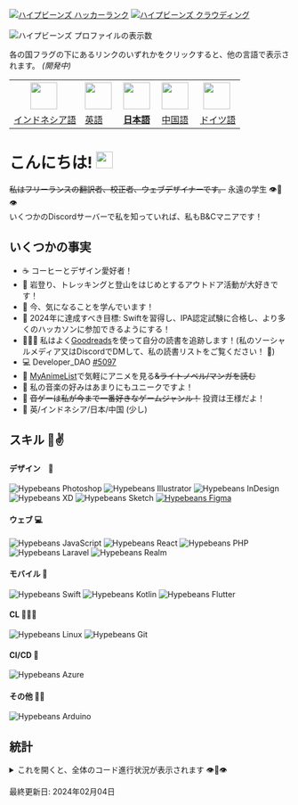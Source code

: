 [![ハイプビーンズ ハッカーランク](https://img.shields.io/badge/HackerRank-00EA64?style=for-the-badge&logo=hackerrank&logoColor=white)](https://hackerrank.com/profile/hypebeans)
[![ハイプビーンズ クラウディング](https://img.shields.io/badge/Crowdin-2E3340?style=for-the-badge&logo=crowdin&logoColor=white)](https://crowdin.com/profile/hypebeans)
<br><br>
![ハイプビーンズ プロファイルの表示数](https://komarev.com/ghpvc/?username=hypebeans&style=flat-square&color=lightgrey)

各の国フラグの下にあるリンクのいずれかをクリックすると、他の言語で表示されます。 *(開発中)* <br>
<table>
<tr>
  <th>
    <img style="margin-right: 5px;" src="https://github.com/hypebeans/hypebeans/assets/24372255/c019f3bf-1a8a-47c8-be6e-40eaed34408f" height="48" />
  </th>
  <th>
    <img style="margin-right: 5px;" src="https://github.com/hypebeans/hypebeans/assets/24372255/047289ef-c856-4c41-9a0e-223e1988b4a8" height="48" />
  </th>
  <th>
    <img style="margin-right: 5px;" src="https://github.com/hypebeans/hypebeans/assets/24372255/29aa007b-e0eb-4c26-99af-26276665856c" height="48" />
  </th>
  <th>
    <img style="margin-right: 5px;" src="https://github.com/hypebeans/hypebeans/assets/24372255/677ffca1-4350-4e51-8465-f39a79127f8c" height="48" />
  </th>
  <th>
    <img style="margin-right: 5px;" src="https://github.com/hypebeans/hypebeans/assets/24372255/64477e36-fafd-4163-a1c8-620988b4bcf4" height="48" />
  </th>
</tr>
<tr>
  <td>
    <a href="https://github.com/hypebeans/hypebeans/blob/main/README-ID.md">インドネシア語</a>
  </td>
  <td>
    <a href="https://github.com/hypebeans/hypebeans">英語</a>
  </td>
  <td>
    <a href="https://github.com/hypebeans/hypebeans/blob/main/README-JP.md"><b>日本語</b></a>
  </td>
  <td>
    <a href="https://github.com/hypebeans/hypebeans/blob/main/README-CN.md">中国語</a>
  </td>
  <td>
    <a href="https://github.com/hypebeans/hypebeans/blob/main/README-DE.md">ドイツ語</a>
  </td>
</tr>
</table>

# こんにちは! <img src="https://raw.githubusercontent.com/MartinHeinz/MartinHeinz/master/wave.gif" width="30px">

~~私はフリーランスの翻訳者、校正者、ウェブデザイナーです。~~ 永遠の学生 👁👄👁<br>
いくつかのDiscordサーバーで私を知っていれば、私もB&Cマニアです！<br>

## いくつかの事実
- ☕️   コーヒーとデザイン愛好者！
- 🧗  岩登り、トレッキングと登山をはじめとするアウトドア活動が大好きです！
- 🌱  今、気になることを学んでいます！
- 💪  2024年に達成すべき目標: Swiftを習得し、IPA認定試験に合格し、より多くのハッカソンに参加できるようにする！
- 👨🏻‍💻  私はよく[Goodreads](https://goodreads.com)を使って自分の読書を追跡します！(私のソーシャルメディア又はDiscordでDMして、私の読書リストをご覧ください！ 🥰)
- 💻  Developer_DAO [#5097](https://pixel-devs.developerdao.com/?developerId=5097)
- 🍡  [MyAnimeList](https://myanimelist.net/profile/hypebeans)で気軽にアニメを見る~~&ライトノベル/マンガを読む~~
- 🎵  私の音楽の好みはあまりにもユニークですよ！
- 👑  ~~音ゲーは私が今まで一番好きなゲームジャンル！~~ 投資は王様だよ！
- 👄 英/インドネシア/日本/中国 (少し)

## スキル 🐸✌️

#### デザイン　📝
![Hypebeans Photoshop](https://img.shields.io/badge/Adobe%20Photoshop-31A8FF?logo=adobephotoshop&logoColor=fff&style=for-the-badge)
![Hypebeans Illustrator](https://img.shields.io/badge/Adobe%20Illustrator-FF9A00?style=for-the-badge&logo=adobeillustrator&logoColor=fff)
![Hypebeans InDesign](https://img.shields.io/badge/Adobe%20InDesign-FF3366?style=for-the-badge&logo=adobeindesign&logoColor=fff)
![Hypebeans XD](https://img.shields.io/badge/Adobe%20XD-FF61F6?style=for-the-badge&logo=adobexd&logoColor=fff)
![Hypebeans Sketch](https://img.shields.io/badge/Sketch-F7B500?style=for-the-badge&logo=sketch&logoColor=fff)
[![Hypebeans Figma](https://img.shields.io/badge/Figma-F24E1E?style=for-the-badge&logo=figma&logoColor=fff)](https://www.figma.com/@hypebeans)

#### ウェブ 💻
![Hypebeans JavaScript](https://img.shields.io/badge/JavaScript-F7DF1E?style=for-the-badge&logo=javascript&logoColor=fff)
![Hypebeans React](https://img.shields.io/badge/React-61DAFB?style=for-the-badge&logo=react&logoColor=fff)
![Hypebeans PHP](https://img.shields.io/badge/PHP-777BB4?style=for-the-badge&logo=php&logoColor=fff)
![Hypebeans Laravel](https://img.shields.io/badge/Laravel-FF2D20?style=for-the-badge&logo=laravel&logoColor=fff)
![Hypebeans Realm](https://img.shields.io/badge/Realm-39477F?style=for-the-badge&logo=realm&logoColor=fff)

#### モバイル 📱
![Hypebeans Swift](https://img.shields.io/badge/Swift-F05138?style=for-the-badge&logo=swift&logoColor=fff)
![Hypebeans Kotlin](https://img.shields.io/badge/Kotlin-7F52FF?style=for-the-badge&logo=kotlin&logoColor=fff)
![Hypebeans Flutter](https://img.shields.io/badge/Flutter-02569B?style=for-the-badge&logo=flutter&logoColor=fff)

#### CL 🧑🏻‍💻
![Hypebeans Linux](https://img.shields.io/badge/Linux-FCC624?style=for-the-badge&logo=linux&logoColor=000)
![Hypebeans Git](https://img.shields.io/badge/Git-F05032?style=for-the-badge&logo=git&logoColor=fff)

#### CI/CD 🏁
![Hypebeans Azure](https://img.shields.io/badge/Azure-0078D4?style=for-the-badge&logo=microsoftazure&logoColor=fff)

#### その他 👦🏻
![Hypebeans Arduino](https://img.shields.io/badge/Arduino-00878F?style=for-the-badge&logo=arduino&logoColor=fff)

## 統計
<details>
<summary>これを開くと、全体のコード進行状況が表示されます 👁👄👁</summary>
<a href="https://github.com/hypebeans">
<img align="center" src="https://github-readme-stats.vercel.app/api?username=hypebeans&show_icons=true&text_color=fdfdfd&icon_color=fdfdfd&bg_color=191919&hide_title=true" alt="github stats for hypebeans" />
</a>
<a href="https://github.com/hypebeans">
<img align="center" src="https://github-readme-stats.vercel.app/api/top-langs/?username=hypebeans&hide=java,html&&text_color=fdfdfd&icon_color=fdfdfd&bg_color=191919&hide_title=true" alt="github repository stats for hypebeans" />
</a>
<a href="https://github.com/hypebeans">
  <img src="https://github-profile-trophy.vercel.app/?username=hypebeans" alt="github trophy stats for hypebeans">
</a>
</details>

<italic>最終更新日: 2024年02月04日</italic>

